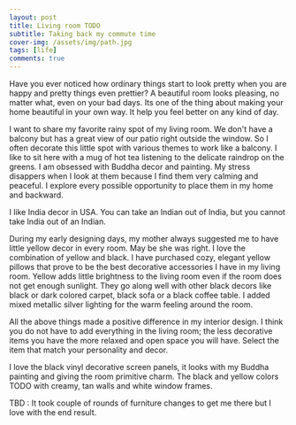 ```yaml
---
layout: post
title: Living room TODO
subtitle: Taking back my commute time
cover-img: /assets/img/path.jpg
tags: [life]
comments: true
---
```


Have you ever noticed how ordinary things start to look pretty when you are happy and pretty things even prettier? A beautiful room looks pleasing, no matter what, even on your bad days. Its one of the thing about making your home beautiful in your own way. It help you feel better on any kind of day. 

I want to share my favorite rainy spot of my living room. We don't have a balcony but has a great view of our patio right outside the window. So I often decorate this little spot with various themes to work like a balcony. I like to sit here with a mug of hot tea listening to the delicate raindrop on the greens. I am obsessed with Buddha decor and painting. My stress disappers when I look at them because I find them very calming and peaceful. I explore every possible opportunity to place them in my home and backward. 

I like India decor in USA. You can take an Indian out of India, but you cannot take India out of an Indian.

During my early designing days, my mother always suggested me to have little yellow decor in every room. May be she was right. I love the combination of yellow and black. I have purchased cozy, elegant yellow pillows that prove to be the best decorative accessories I have in my living room. Yellow adds little brightness to the living room even if the room does not get enough sunlight. They go along well with other black decors like black or dark colored carpet, black sofa or a black coffee table. I added mixed metallic silver lighting for the warm feeling around the room.

All the above things made a positive difference in my interior design. I think you do not have to add everything in the living room; the less decorative items you have the more relaxed and open space you will have. Select the item that match your personality and decor.

I love the black vinyl decorative screen panels, it looks with my Buddha painting and giving the room primitive charm. The black and yellow colors TODO with creamy, tan walls and white window frames. 

TBD : It took couple of rounds of furniture changes to get me there but I love with the end result.